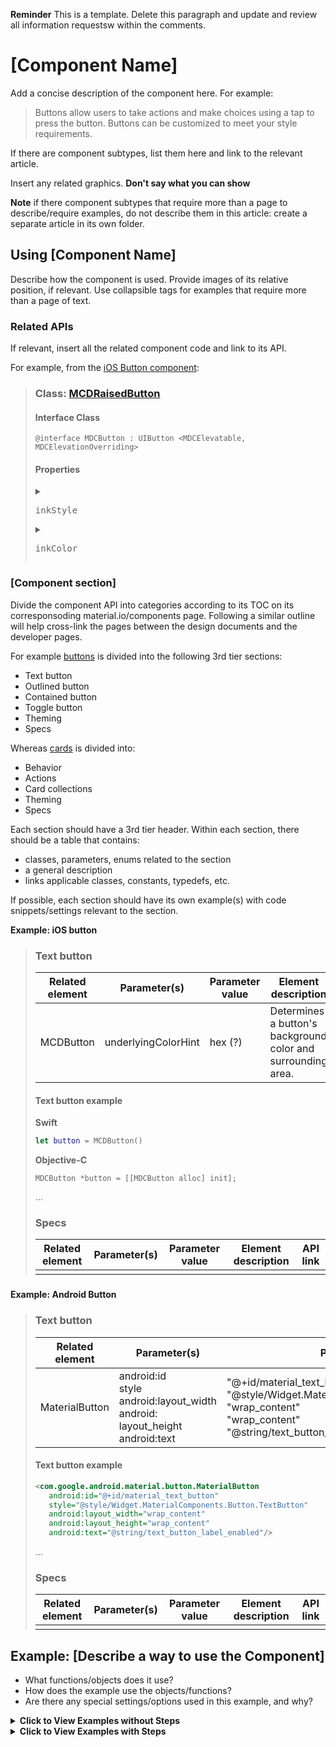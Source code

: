 <!--docs:
title: ""
layout: detail
section: components
excerpt: "This is the template for the developer articles for material.io."
iconId: 
path: /
api_doc_root: 
-->

<!-- this is a draft of a an article template for the material.io developer site.
This template is based on the current design article template at 
https://spec.googleplex.com/m2-spec-guide/authoring-content/component-article-template.html
The API documentation formatting is roughly based on https://developers.google.com/android-publisher/api-ref/inappproducts
-->

**Reminder** This is a template. Delete this paragraph and update and review all information requestsw within the comments.

# \[Component Name\]

Add a concise description of the component here. For example:

> Buttons allow users to take actions and make choices using a tap to press the button.
> Buttons can be customized to meet your style requirements.

If there are component subtypes, list them here and link to the relevant article.

Insert any related graphics. **Don't say what you can show**

**Note** if there component subtypes that require more than a page to describe/require examples, do not describe them in this article: create a separate article in its own folder.

<!-- Note that the iOS team has added a TOC to their repo, and it appears to be from https://github.com/jonschlinkert/markdown-toc -->
<!-- toc -->

## Using \[Component Name\]

Describe how the component is used. Provide images of its relative position, if relevant. Use collapsible tags for examples that require more than a page of text.

### Related APIs

If relevant, insert all the related component code and link to its API.

For example, from the [iOS Button component](https://material.io/components/ios/catalog/buttons/api-docs/Classes.html#/c:objc(cs)MDCRaisedButton):

> ### Class: [MCDRaisedButton](https://material.io/components/ios/catalog/buttons/api-docs/Classes.html#/c:objc(cs)MDCRaisedButton)
> 
> #### Interface Class
> ```obj-C
> @interface MDCButton : UIButton <MDCElevatable, MDCElevationOverriding>
> ```
>
> #### Properties
> <details>
   >   <summary><pre>inkStyle</pre></summary>
   > stuff
   > </details>
>   <details>
   > <summary><pre>inkColor</pre></summary>
   > stuff
>   </detalis>

### \[Component section\]
Divide the component API into categories according to its TOC on its corresponsoding material.io/components page. Following a similar outline will help cross-link the pages between the design documents and the developer pages.

For example [buttons](material.io/components/buttons/) is divided into the following 3rd tier sections:

* Text button
* Outlined button
* Contained button
* Toggle button
* Theming
* Specs

Whereas [cards](https://material.io/components/cards/) is divided into:

* Behavior
* Actions
* Card collections
* Theming
* Specs

Each section should have a 3rd tier header. Within each section, there should be a table that contains:
* classes, parameters, enums related to the section
* a general description
* links applicable classes, constants, typedefs, etc. 

If possible, each section should have its own example(s) with code snippets/settings relevant to the section.

**Example: iOS button**

> 
> ### Text button
> Related element | Parameter(s) | Parameter value | Element description | API link
> ---|---|---|---|---
> MCDButton | underlyingColorHint | hex (?) |Determines a button's background color and surrounding area. | https://material.io/develop/ios/components/buttons/api-docs/Classes/MDCButton.html
>
> #### Text button example
> **Swift**
> ```swift
> let button = MCDButton()
> ```
> **Objective-C**
> ```obj-c
> MDCButton *button = [[MDCButton alloc] init];
> ```
> ...
>
> ### Specs
> Related element | Parameter(s) | Parameter value | Element description | API link
> ---|---|---|---|---
> | | | |
> 
> ###


**Example: Android Button**

> ### Text button
> Related element | Parameter(s) | Parameter value | Element description | API link
> ---|---|---|---|---
> MaterialButton | android:id </br> style </br> android:layout_width </br> android: layout_height </br> android:text | "@+id/material_text_button" </br> "@style/Widget.MaterialComponents.Button.TextButton" </br> "wrap_content" </br> "wrap_content" </br> "@string/text_button_label_enabled" | | https://developer.android.com/reference/com/google/android/material/button/MaterialButton
>
> #### Text button example
> ```xml
> <com.google.android.material.button.MaterialButton
>    android:id="@+id/material_text_button"
>    style="@style/Widget.MaterialComponents.Button.TextButton"
>    android:layout_width="wrap_content"
>    android:layout_height="wrap_content"
>    android:text="@string/text_button_label_enabled"/>
> ```
>
> ...
>
> ### Specs
> Related element | Parameter(s) | Parameter value | Element description | API link
> ---|---|---|---|---
> | | | |

   
## Example: \[Describe a way to use the Component\]
* What functions/objects does it use?
* How does the example use the objects/functions?
* Are there any special settings/options used in this example, and why?

<details>
  <summary><b>Click to View Examples without Steps</b></summary>
  
  Describe the example and its components, including specific settings and instructions.
  
  > ### Example: Add a Filled and Elevated Button
  > The following code adds a filled and elevated button to your app. Your theme's `colorPrimary` is the default background color and your theme's `colorOnPrimary` is the default text color.
  >   ```xml
  >    <com.google.android.material.button.MaterialButton
  >      android:id="@+id/material_button"
  >      android:layout_width="wrap_content"
  >      android:layout_height="wrap_content"
  >      android:text="@string/button_label_enabled"/>
  >  ```
  >  ### Example: Add a Filled and Unlevated Button
  > The following code adds a filled and unelevated button. Your theme's `colorPrimary` is the default background color and your theme's `colorOnPrimary` is the default text color.
  >  ```xml
  >    <com.google.android.material.button.MaterialButton
  >      android:id="@+id/disabled_material_button"
  >      android:layout_width="wrap_content"
  >      android:layout_height="wrap_content"
  >      android:enabled="false"
  >      android:text="@string/button_label_disabled"/>
  >  ```
  
</details>
  
<details>
  <summary><b>Click to View Examples with Steps</b></summary>
  
  If the example entails multiple steps, use a numbered list for each step. Break out iny installation/importation steps into its own list.
 
 List the steps to use the compnent. Include any installation/importation instructions in a separate list.
> ### Install `MaterialButton`
> Follow the steps below to add the `MaterialButton` component in your iOS application:
>
> 1. Add the following to your `Podfile`:
>   ```bash
>   pod 'MaterialComponents/Buttons'
>   ```
> 1. Run the `install` command:
>   ```bash
>    pod install
>    ```
>  1. Import `MaterialButton` component
>    ```swift
>      import MaterialComponents.MaterialButtons
>    ```
> ### Add a Floating Action Button
> `DCFloatingButton` is a subclass of `MDCButton` that implements the Material Design floating action button style and behavior. Floating action buttons should be provided with a templated image for their normal state and then themed accordingly.
> ```swift
> // Note: you'll need to provide your own image - the following is just an example.
> let plusImage = UIImage(named: "plus").withRenderingMode(.alwaysTemplate)
> let button = MDCFloatingButton()
> button.setImage(plusImage, forState: .normal)
>```
</details>
